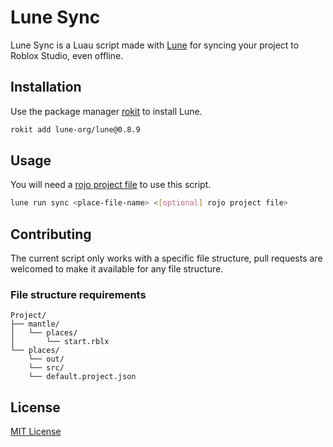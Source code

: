 # Lune Sync

Lune Sync is a Luau script made with [Lune](https://lune-org.github.io/docs) for syncing your project to Roblox Studio, even offline.

## Installation

Use the package manager [rokit](https://github.com/rojo-rbx/rokit) to install Lune.
```bash
rokit add lune-org/lune@0.8.9
```

## Usage
You will need a [rojo project file](https://rojo.space/docs/v7/project-format/) to use this script. 
```bash
lune run sync <place-file-name> <[optional] rojo project file>
```

## Contributing

The current script only works with a specific file structure, pull requests are welcomed to make it available for any file structure.  

### File structure requirements
```
Project/
├── mantle/
│   └── places/
│       └── start.rblx
└── places/
    └── out/
    └── src/
    └── default.project.json
```

## License

[MIT License](https://choosealicense.com/licenses/mit/)